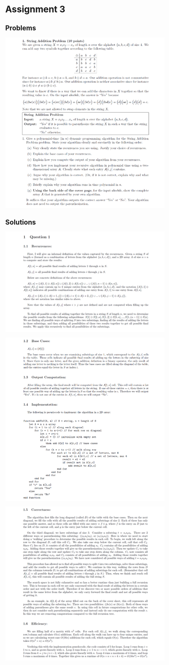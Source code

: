 # Assignment 3

## Problems

![cap](https://github.com/jasminecronin/algorithm-design-analysis/blob/master/Assignment%203/cap1.png)

## Solutions

![cap](https://github.com/jasminecronin/algorithm-design-analysis/blob/master/Assignment%203/sol1.png)

![cap](https://github.com/jasminecronin/algorithm-design-analysis/blob/master/Assignment%203/sol2.png)

![cap](https://github.com/jasminecronin/algorithm-design-analysis/blob/master/Assignment%203/sol3.png)
